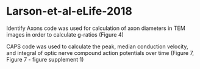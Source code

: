 # Larson-et-al-eLife-2018

Identify Axons code was used for calculation of axon diameters in TEM images in order to calculate g-ratios (Figure 4)

CAPS code was used to calculate the peak, median conduction velocity, and integral of optic nerve compound action potentials over time (Figure 7, Figure 7 - figure supplement 1)
